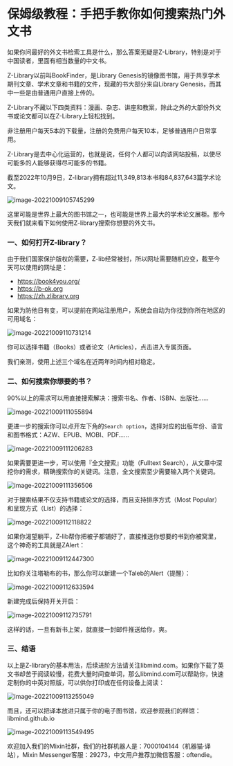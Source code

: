 # 保姆级教程：手把手教你如何搜索热门外文书


如果你问最好的外文书检索工具是什么，那么答案无疑是Z-Library，特别是对于中国读者，里面有相当数量的中文书。

Z-Library以前叫BookFinder，是Library Genesis的镜像图书馆，用于共享学术期刊文章、学术文章和书籍的文件，现藏的书大部分来自Library Genesis，而其中一些是由普通用户直接上传的。

Z-Library不藏以下四类资料：漫画、杂志、讲座和教案，除此之外的大部份外文书或论文都可以在Z-Library上轻松找到。

非注册用户每天5本的下载量，注册的免费用户每天10本，足够普通用户日常享用。

Z-Library是去中心化运营的，也就是说，任何个人都可以向该网站投稿，以使尽可能多的人能够获得尽可能多的书籍。

截至2022年10月9日，Z-library拥有超过11,349,813本书和84,837,643篇学术论文。

![image-20221009105745299](https://doraemonj.github.io/img/how_to_simulate_zlibrary/image-20221009105745299.png)

这里可能是世界上最大的图书馆之一，也可能是世界上最大的学术论文展柜。那今天我们就来看下如何使用Z-library搜索你想要的外文书。

### 一、如何打开Z-library？

由于我们国家保护版权的需要，Z-lib经常被封，所以网址需要随机应变，截至今天可以使用的网址是：

-   https://book4you.org/
-   https://b-ok.org
-   https://zh.zlibrary.org

如果为防他日有变，可以提前在网站注册用户，系统会自动为你找到你所在地区的可用域名：

![image-20221009110731214](https://doraemonj.github.io/img/how_to_simulate_zlibrary/image-20221009110731214.png)

你可以选择书籍（Books）或者论文（Articles），点击进入专属页面。

我们亲测，使用上述三个域名在近两年时间内相对稳定。

### 二、如何搜索你想要的书？

90%以上的需求可以用直接搜索解决：搜索书名、作者、ISBN、出版社……

![image-20221009111055894](https://doraemonj.github.io/img/how_to_simulate_zlibrary/image-20221009111055894.png)

更进一步的搜索你可以点开左下角的`Search option`，选择对应的出版年份、语言和图书格式：AZW、EPUB、MOBI、PDF……

![image-20221009111206283](https://doraemonj.github.io/img/how_to_simulate_zlibrary/image-20221009111206283.png)

如果需要更进一步，可以使用『全文搜索』功能（Fulltext Search），从文章中深挖你的需求，精确搜索你的关键词。注意，全文搜索至少需要输入两个关键词。

![image-20221009111356506](https://doraemonj.github.io/img/how_to_simulate_zlibrary/image-20221009111356506.png)

对于搜索结果不仅支持书籍或论文的选择，而且支持排序方式（Most Popular）和呈现方式（List）的选择：

![image-20221009112118822](https://doraemonj.github.io/img/how_to_simulate_zlibrary/image-20221009112118822.png)

如果你渴望躺平，Z-lib帮你把被子都铺好了，直接推送你想要的书到你被窝里，这个神奇的工具就是ZAlert：

![image-20221009112447300](https://doraemonj.github.io/img/how_to_simulate_zlibrary/image-20221009112447300.png)

比如你关注塔勒布的书，那么你可以新建一个Taleb的Alert（提醒）：

![image-20221009112633594](https://doraemonj.github.io/img/how_to_simulate_zlibrary/image-20221009112633594.png)

新建完成后保持开关开启：

![image-20221009112735791](https://doraemonj.github.io/img/how_to_simulate_zlibrary/image-20221009112735791.png)

这样的话，一旦有新书上架，就直接一封邮件推送给你，爽。

### 三、结语

以上是Z-library的基本用法，后续进阶方法请关注libmind.com。如果你下载了英文书却苦于阅读较慢，花费大量时间查单词，那么libmind.com可以帮助你，快速定制你的中英对照版，可以供你打印或在任何设备上阅读：

![image-20221009113255049](https://doraemonj.github.io/img/how_to_simulate_zlibrary/image-20221009113255049.png)

而且，还可以把译本放进只属于你的电子图书馆，欢迎参观我们的样馆：libmind.github.io

![image-20221009113549495](https://doraemonj.github.io/img/how_to_simulate_zlibrary/image-20221009113549495.png)

欢迎加入我们的Mixin社群，我们的社群机器人是：7000104144（机器猫·译站），Mixin Messenger客服：29273，中文用户推荐加微信客服：oftendie。


